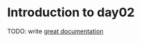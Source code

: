 # Introduction to day02

TODO: write [great documentation](http://jacobian.org/writing/what-to-write/)
